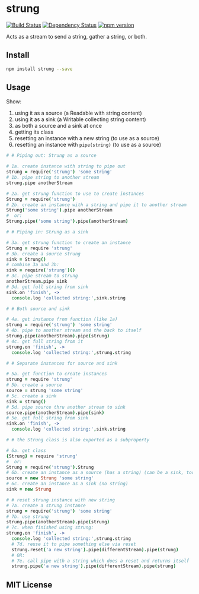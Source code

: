 # strung
[![Build Status](https://travis-ci.org/elidoran/node-strung.svg?branch=master)](https://travis-ci.org/elidoran/node-strung)
[![Dependency Status](https://gemnasium.com/elidoran/node-strung.png)](https://gemnasium.com/elidoran/node-strung)
[![npm version](https://badge.fury.io/js/strung.svg)](http://badge.fury.io/js/strung)

Acts as a stream to send a string, gather a string, or both.

## Install

```sh
npm install strung --save
```

## Usage

Show:

1. using it as a source (a Readable with string content)
2. using it as a sink (a Writable collecting string content)
3. as both a source and a sink at once
4. getting its class
5. resetting an instance with a new string (to use as a source)
6. resetting an instance with `pipe(string)` (to use as a source)

```coffeescript
# # Piping out: Strung as a source

# 1a. create instance with string to pipe out
strung = require('strung') 'some string'
# 1b. pipe string to another stream
strung.pipe anotherStream

# 2a. get strung function to use to create instances
Strung = require('strung')
# 2b. create an instance with a string and pipe it to another stream
Strung('some string').pipe anotherStream
#  or:
Strung.pipe('some string').pipe(anotherStream)

# # Piping in: Strung as a sink

# 3a. get strung function to create an instance
Strung = require 'strung'
# 3b. create a source strung
sink = Strung()
# combine 3a and 3b:
sink = require('strung')()
# 3c. pipe stream to strung
anotherStream.pipe sink
# 3d. get full string from sink
sink.on 'finish', ->
  console.log 'collected string:',sink.string

# # Both source and sink

# 4a. get instance from function (like 1a)
strung = require('strung') 'some string'
# 4b. pipe to another stream and the back to itself
strung.pipe(anotherStream).pipe(strung)
# 4c. get full string from it
strung.on 'finish', ->
  console.log 'collected string:',strung.string

# # Separate instances for source and sink

# 5a. get function to create instances
strung = require 'strung'
# 5b. create a source
source = strung 'some string'
# 5c. create a sink
sink = strung()
# 5d. pipe source thru another stream to sink
source.pipe(anotherStream).pipe(sink)
# 5e. get full string from sink
sink.on 'finish', ->
  console.log 'collected string:',sink.string

# # the Strung class is also exported as a subproperty

# 6a. get class
{Strung} = require 'strung'
#  or:
Strung = require('strung').Strung
# 6b. create an instance as a source (has a string) (can be a sink, too)
source = new Strung 'some string'
# 6c. create an instance as a sink (no string)
sink = new Strung

# # reset strung instance with new string
# 7a. create a strung instance
strung = require('strung') 'some string'
# 7b. use strung
strung.pipe(anotherStream).pipe(strung)
# 7c. when finished using strung:
strung.on 'finish', ->
  console.log 'collected string:',strung.string
  # 7d. reuse it to pipe something else via reset
  strung.reset('a new string').pipe(differentStream).pipe(strung)
  # OR:
  # 7e. call pipe with a string which does a reset and returns itself
  strung.pipe('a new string').pipe(differentStream).pipe(strung)
```

## MIT License
